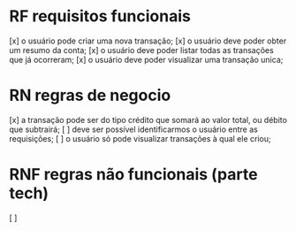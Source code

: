 # RF requisitos funcionais
[x] o usuário pode criar uma nova transação;
[x] o usuário deve poder obter um resumo da conta;
[x] o usuário deve poder listar todas as transações que já ocorreram;
[x] o usuário deve poder visualizar uma transação unica;

# RN regras de negocio
[x] a transação pode ser do tipo crédito que somará ao valor total, ou débito que subtrairá;
[ ] deve ser possível identificarmos o usuário entre as requisições;
[ ] o usuário só pode visualizar transações à qual ele criou;

# RNF regras não funcionais (parte tech)
[ ]